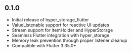 ## 0.1.0

- Initial release of hyper_storage_flutter
- ValueListenable support for reactive UI updates
- Stream support for ItemHolder and HyperStorage
- Seamless Flutter integration with hyper_storage
- Memory leak prevention through proper listener cleanup
- Compatible with Flutter 3.35.0+
